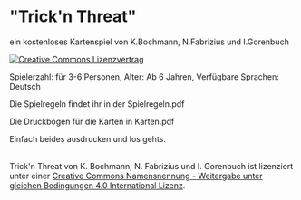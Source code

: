 # "Trick'n Threat"
ein kostenloses Kartenspiel von K.Bochmann, N.Fabrizius und I.Gorenbuch

<a rel="license" href="http://creativecommons.org/licenses/by-sa/4.0/"><img alt="Creative Commons Lizenzvertrag" style="border-width:0" src="https://i.creativecommons.org/l/by-sa/4.0/88x31.png" /></a>

Spielerzahl: für 3-6 Personen, Alter: Ab 6 Jahren, Verfügbare Sprachen: Deutsch

Die Spielregeln findet ihr in der Spielregeln.pdf

Die Druckbögen für die Karten in Karten.pdf

Einfach beides ausdrucken und los gehts. 

<br /><span xmlns:dct="http://purl.org/dc/terms/" property="dct:title">Trick'n Threat</span> von <span xmlns:cc="http://creativecommons.org/ns#" property="cc:attributionName">K. Bochmann, N. Fabrizius und I. Gorenbuch</span> ist lizenziert unter einer <a rel="license" href="http://creativecommons.org/licenses/by-sa/4.0/">Creative Commons Namensnennung - Weitergabe unter gleichen Bedingungen 4.0 International Lizenz</a>.
